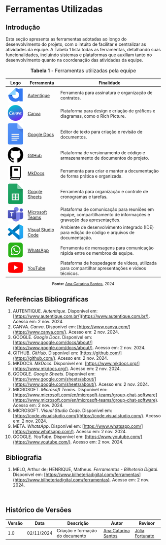 # Ferramentas Utilizadas

## Introdução

Esta seção apresenta as ferramentas adotadas ao longo do desenvolvimento do projeto, com o intuito de facilitar e centralizar as atividades da equipe. A Tabela 1 lista todas as ferramentas, detalhando suas funcionalidades, incluindo sistemas e plataformas que auxiliam tanto no desenvolvimento quanto na coordenação das atividades da equipe.

<div align="center">
<font size="3"><p style="text-align: center"><b>Tabela 1</b> - Ferramentas utilizadas pela equipe</p></font>

  <table>
    <thead>
      <tr>
        <th>Logo</th>
        <th>Ferramenta</th>
        <th>Finalidade</th>
      </tr>
    </thead>
    <tbody>
      <tr>
        <td><img src="../../imagens/ferramentas/autentique.png" alt="Logo do Autentique" width="90"></td>
        <td><a href="https://www.autentique.com.br/">Autentique</a></td>
        <td>Ferramenta para assinatura e organização de contratos.</td>
      </tr>
      <tr>
        <td><img src="../../imagens/ferramentas/canva.webp" alt="Canva Logo" width="90"></td>
        <td><a href="https://www.canva.com/">Canva</a></td>
        <td>Plataforma para design e criação de gráficos e diagramas, como o Rich Picture.</td>
      </tr>
      <tr>
        <td><img src="../../imagens/ferramentas/Google_Docs.png" alt="Google Docs Logo" width="90"></td>
        <td><a href="https://www.google.com/docs/about/">Google Docs</a></td>
        <td>Editor de texto para criação e revisão de documentos.</td>
      </tr>
      <tr>
        <td><img src="../../imagens/ferramentas/github.png" alt="GitHub Logo" width="90"></td>
        <td><a href="https://github.com/">GitHub</a></td>
        <td>Plataforma de versionamento de código e armazenamento de documentos do projeto.</td>
      </tr>
      <tr>
        <td><img src="../../imagens/ferramentas/mkdocs.png" alt="MkDocs Logo" width="90"></td>
        <td><a href="https://www.mkdocs.org/">MkDocs</a></td>
        <td>Ferramenta para criar e manter a documentação de forma prática e organizada.</td>
      </tr>
      <tr>
        <td><img src="../../imagens/ferramentas/sheets.png" alt="Google Sheets Logo" width="90"></td>
        <td><a href="https://www.google.com/sheets/about/">Google Sheets</a></td>
        <td>Ferramenta para organização e controle de cronogramas e tarefas.</td>
      </tr>
      <tr>
        <td><img src="../../imagens/ferramentas/teams.jpeg" alt="Teams Logo" width="90"></td>
        <td><a href="https://www.microsoft.com/en/microsoft-teams/group-chat-software">Microsoft Teams</a></td>
        <td>Plataforma de comunicação para reuniões em equipe, compartilhamento de informações e gravação das apresentações.</td>
      </tr>
      <tr>
        <td><img src="../../imagens/ferramentas/vscode.png" alt="Visual Studio Code Logo" width="90"></td>
        <td><a href="https://code.visualstudio.com/">Visual Studio Code</a></td>
        <td>Ambiente de desenvolvimento integrado (IDE) para edição de código e arquivos de documentação.</td>
      </tr>
      <tr>
        <td><img src="../../imagens/ferramentas/whatsapp.png" alt="WhatsApp Logo" width="90"></td>
        <td><a href="https://www.whatsapp.com/">WhatsApp</a></td>
        <td>Ferramenta de mensagens para comunicação rápida entre os membros da equipe.</td>
      </tr>
      <tr>
        <td><img src="../../imagens/ferramentas/youtube.png" alt="YouTube Logo" width="90"></td>
        <td><a href="https://www.youtube.com/">YouTube</a></td>
        <td>Plataforma de hospedagem de vídeos, utilizada para compartilhar apresentações e vídeos técnicos.</td>
      </tr>
    </tbody>
  </table>

  <p style="text-align: center; font-size: 0.9em;"><b>Fonte:</b> <a href="https://github.com/an4catarina">Ana Catarina Santos</a>, 2024</p>
</div>

## Referências Bibliográficas

1. AUTENTIQUE. _Autentique_. Disponível em: [https://www.autentique.com.br/](https://www.autentique.com.br/). Acesso em: 2 nov. 2024.
2. CANVA. _Canva_. Disponível em: [https://www.canva.com/](https://www.canva.com/). Acesso em: 2 nov. 2024.
3. GOOGLE. _Google Docs_. Disponível em: [https://www.google.com/docs/about/](https://www.google.com/docs/about/). Acesso em: 2 nov. 2024.
4. GITHUB. _GitHub_. Disponível em: [https://github.com/](https://github.com/). Acesso em: 2 nov. 2024.
5. MKDOCS. _MkDocs_. Disponível em: [https://www.mkdocs.org/](https://www.mkdocs.org/). Acesso em: 2 nov. 2024.
6. GOOGLE. _Google Sheets_. Disponível em: [https://www.google.com/sheets/about/](https://www.google.com/sheets/about/). Acesso em: 2 nov. 2024.
7. MICROSOFT. _Microsoft Teams_. Disponível em: [https://www.microsoft.com/en/microsoft-teams/group-chat-software](https://www.microsoft.com/en/microsoft-teams/group-chat-software). Acesso em: 2 nov. 2024.
8. MICROSOFT. _Visual Studio Code_. Disponível em: [https://code.visualstudio.com/](https://code.visualstudio.com/). Acesso em: 2 nov. 2024.
9. META. _WhatsApp_. Disponível em: [https://www.whatsapp.com/](https://www.whatsapp.com/). Acesso em: 2 nov. 2024.
10. GOOGLE. _YouTube_. Disponível em: [https://www.youtube.com/](https://www.youtube.com/). Acesso em: 2 nov. 2024.

## Bibliografia

1. MELO, Arthur de; HENRIQUE, Matheus. _Ferramentas - Bilheteria Digital_. Disponível em: [https://www.bilheteriadigital.com/ferramentas](https://www.bilheteriadigital.com/ferramentas). Acesso em: 2 nov. 2024.

<br>

## Histórico de Versões

<div align="center">
  <table>
    <thead>
      <tr>
        <th>Versão</th>
        <th>Data</th>
        <th>Descrição</th>
        <th>Autor</th>
        <th>Revisor</th>
      </tr>
    </thead>
    <tbody>
      <tr>
        <td>1.0</td>
        <td>02/11/2024</td>
        <td>Criação e formação do documento</td>
        <td><a href="https://github.com/an4catarina">Ana Catarina Santos</a></td>
        <td><a href="https://github.com/julia-fortunato">Júlia Fortunato</a></td>
      </tr>
    </tbody>
  </table>
</div>
